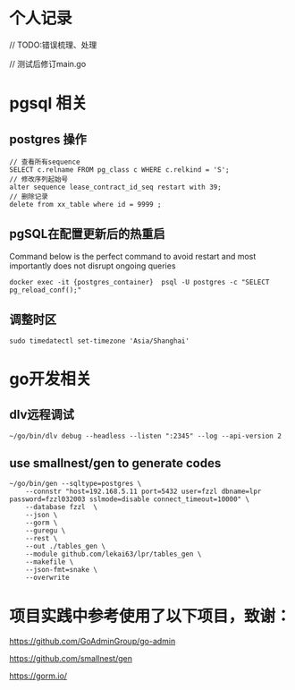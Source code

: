 # 个人记录

// TODO:错误梳理、处理

// 测试后修订main.go

# pgsql 相关

## postgres 操作

```
// 查看所有sequence
SELECT c.relname FROM pg_class c WHERE c.relkind = 'S'; 
// 修改序列起始号
alter sequence lease_contract_id_seq restart with 39;
// 删除记录
delete from xx_table where id = 9999 ;
```

## pgSQL在配置更新后的热重启

Command below is the perfect command to avoid restart and most importantly does not disrupt ongoing queries

```
docker exec -it {postgres_container}  psql -U postgres -c "SELECT pg_reload_conf();"
```

## 调整时区

```
sudo timedatectl set-timezone 'Asia/Shanghai'
```

# go开发相关

## dlv远程调试

```
~/go/bin/dlv debug --headless --listen ":2345" --log --api-version 2
```

## use smallnest/gen to generate codes

```
~/go/bin/gen --sqltype=postgres \
   	--connstr "host=192.168.5.11 port=5432 user=fzzl dbname=lpr password=fzzl032003 sslmode=disable connect_timeout=10000" \
   	--database fzzl  \
   	--json \
   	--gorm \
   	--guregu \
   	--rest \
   	--out ./tables_gen \
   	--module github.com/lekai63/lpr/tables_gen \
   	--makefile \
   	--json-fmt=snake \
   	--overwrite
```

# 项目实践中参考使用了以下项目，致谢：

https://github.com/GoAdminGroup/go-admin

https://github.com/smallnest/gen

https://gorm.io/



